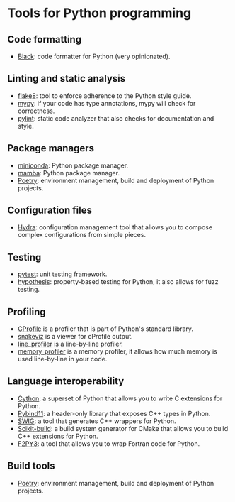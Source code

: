 # Tools for Python programming


## Code formatting

* [Black](https://github.com/psf/black): code formatter for Python (very
  opinionated).


## Linting and static analysis

* [flake8](https://flake8.pycqa.org/en/latest/): tool to enforce adherence
  to the Python style guide.
* [mypy](https://mypy-lang.org/): if your code has type annotations, mypy
  will check for correctness.
* [pylint](https://github.com/pylint-dev/pylint): static code analyzer that
  also checks for documentation and style.


## Package managers

* [miniconda](https://docs.anaconda.com/free/miniconda/index.html): Python package
  manager.
* [mamba](https://github.com/mamba-org/mamba): Python package manager.
* [Poetry](https://python-poetry.org/): environment management, build and
  deployment of Python projects.


## Configuration files

* [Hydra](https://hydra.cc/): configuration management tool that allows you to
  compose complex configurations from simple pieces.


## Testing

* [pytest](https://docs.pytest.org/): unit testing framework.
* [hypothesis](https://hypothesis.readthedocs.io/): property-based testing for
  Python, it also allows for fuzz testing.


## Profiling

* [CProfile](https://docs.python.org/3/library/profile.html) is a profiler that
  is part of Python's standard library.
* [snakeviz](https://jiffyclub.github.io/snakeviz/) is a viewer for cProfile
  output.
* [line_profiler](https://github.com/pyutils/line_profiler) is a line-by-line
  profiler.
* [memory_profiler](https://pypi.org/project/memory-profiler/) is a memory
  profiler, it allows how much memory is used line-by-line in your code.


## Language interoperability

* [Cython](https://cython.org/): a superset of Python that allows you to write
  C extensions for Python.
* [Pybind11](https://pybind11.readthedocs.io/): a header-only library that
    exposes C++ types in Python.
* [SWIG](http://www.swig.org/): a tool that generates C++ wrappers for
  Python.
* [Scikit-build](https://scikit-build.readthedocs.io/): a build system generator
  for CMake that allows you to build C++ extensions for Python.
* [F2PY3](https://numpy.org/doc/stable/f2py/): a tool that allows you to wrap
  Fortran code for Python.


## Build tools

* [Poetry](https://python-poetry.org/): environment management, build and
  deployment of Python projects.
